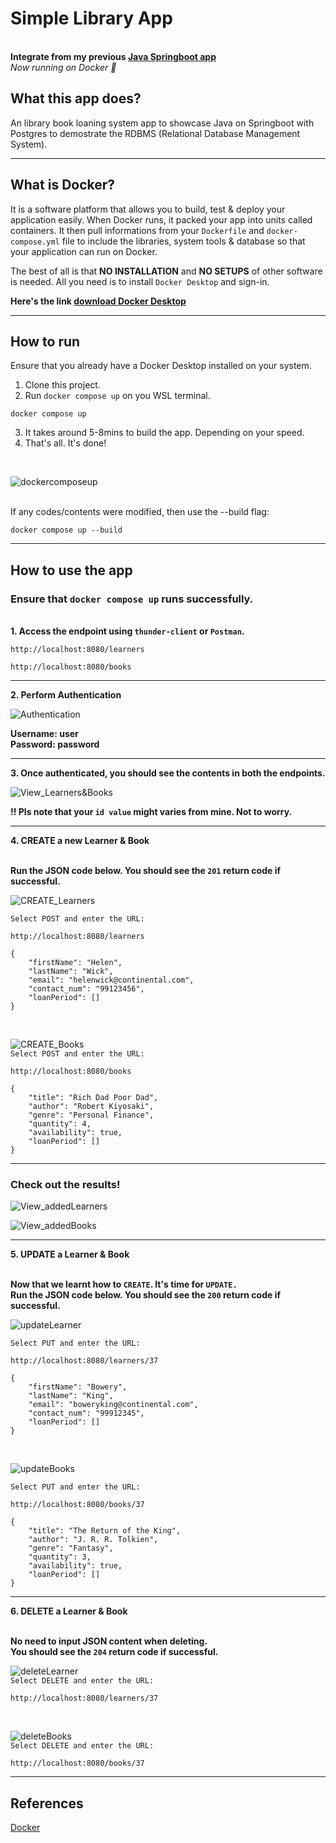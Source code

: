 # Simple Library App 


**<br/>Integrate from my previous [Java Springboot app](https://github.com/eggOnion/library_BookLoaningSystem/blob/main/README.md)** 
_<br/>Now running on Docker 🙌_


## What this app does?

An library book loaning system app to showcase Java on Springboot with Postgres to demostrate the RDBMS (Relational Database Management System). 

***

## What is Docker?

It is a software platform that allows you to build, test & deploy your application easily. When Docker runs, it packed your app into units called containers. It then pull informations from your `Dockerfile` and `docker-compose.yml` file to include the libraries, system tools & database so that your application can run on Docker.

The best of all is that **NO INSTALLATION** and **NO SETUPS** of other software is needed. All you need is to install `Docker Desktop` and sign-in.

**Here's the link [download Docker Desktop](https://www.docker.com/products/docker-desktop/)**

***

## How to run

Ensure that you already have a Docker Desktop installed on your system.

1. Clone this project.
2. Run `docker compose up` on you WSL terminal.
```
docker compose up
```
3. It takes around 5-8mins to build the app. Depending on your speed.
4. That's all. It's done!
<br/>

![dockercomposeup](https://github.com/eggOnion/SimpleLibrary_onDocker/blob/main/imageSource/DockerComposeUp.png?raw=true)


<br/>If any codes/contents were modified, then use the --build flag:
```
docker compose up --build
```

***

## How to use the app

### Ensure that `docker compose up` runs successfully.


**<br/>1. Access the endpoint using `thunder-client` or `Postman`.**
```
http://localhost:8080/learners
```
```
http://localhost:8080/books
```

---

**2. Perform Authentication**
<br/>

![Authentication](https://github.com/eggOnion/SimpleLibrary_onDocker/blob/main/imageSource/authentication.png?raw=true)
<br/>

**Username: user**
**<br/>Password: password**

---

**3. Once authenticated, you should see the contents in both the endpoints.**
<br/>

![View_Learners&Books](https://github.com/eggOnion/SimpleLibrary_onDocker/blob/main/imageSource/viewLearners_Books.png?raw=true)

**!! Pls note that your `id value` might varies from mine. Not to worry.**

---

**4. CREATE a new Learner & Book**

**<br/>Run the JSON code below. You should see the `201` return code if successful.**

![CREATE_Learners](https://github.com/eggOnion/SimpleLibrary_onDocker/blob/main/imageSource/addLearner.png?raw=true)

`Select POST and enter the URL:`
```
http://localhost:8080/learners
```
```
{
    "firstName": "Helen",
    "lastName": "Wick",
    "email": "helenwick@continental.com",
    "contact_num": "99123456",
    "loanPeriod": []
}
```
<br/>

![CREATE_Books](https://github.com/eggOnion/SimpleLibrary_onDocker/blob/main/imageSource/addBook.png?raw=true)
<br/>
`Select POST and enter the URL:`
```
http://localhost:8080/books
```
```
{
    "title": "Rich Dad Poor Dad",
    "author": "Robert Kiyosaki",
    "genre": "Personal Finance",
    "quantity": 4,
    "availability": true,
    "loanPeriod": []
}
```

---

### Check out the results!

![View_addedLearners](https://github.com/eggOnion/SimpleLibrary_onDocker/blob/main/imageSource/viewAddedLearner.png?raw=true)
<br/>

![View_addedBooks](https://github.com/eggOnion/SimpleLibrary_onDocker/blob/main/imageSource/viewAddedBook.png?raw=true)

---

**5. UPDATE a Learner & Book**

**<br/>Now that we learnt how to `CREATE`. It's time for `UPDATE.`**
**<br/>Run the JSON code below. You should see the `200` return code if successful.**

![updateLearner](https://github.com/eggOnion/SimpleLibrary_onDocker/blob/main/imageSource/updateLearner.png?raw=true)

`Select PUT and enter the URL:`
```
http://localhost:8080/learners/37
```
```
{
    "firstName": "Bowery",
    "lastName": "King",
    "email": "boweryking@continental.com",
    "contact_num": "99912345",
    "loanPeriod": []
}
```
<br/>

![updateBooks](https://github.com/eggOnion/SimpleLibrary_onDocker/blob/main/imageSource/updateBookpng.png?raw=true)

`Select PUT and enter the URL:`
```
http://localhost:8080/books/37
```
```
{
    "title": "The Return of the King",
    "author": "J. R. R. Tolkien",
    "genre": "Fantasy",
    "quantity": 3,
    "availability": true,
    "loanPeriod": []
}
```

---

**6. DELETE a Learner & Book**

**<br/>No need to input JSON content when deleting.**
**<br/>You should see the `204` return code if successful.**

![deleteLearner](https://github.com/eggOnion/SimpleLibrary_onDocker/blob/main/imageSource/deleteLearner.png?raw=true)
<br/>
`Select DELETE and enter the URL:`
```
http://localhost:8080/learners/37
```
<br/>

![deleteBooks](https://github.com/eggOnion/SimpleLibrary_onDocker/blob/main/imageSource/deleteBook.png?raw=true)
<br/>
`Select DELETE and enter the URL:`
```
http://localhost:8080/books/37
```

***

## References

[Docker](https://aws.amazon.com/docker/#:~:text=Docker%20is%20a%20software%20platform,tools%2C%20code%2C%20and%20runtime.)